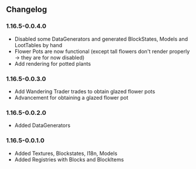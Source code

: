 ## Changelog
### 1.16.5-0.0.4.0
* Disabled some DataGenerators and generated BlockStates, Models and LootTables by hand
* Flower Pots are now functional (except tall flowers don't render properly -> they are for now disabled)
* Add rendering for potted plants
### 1.16.5-0.0.3.0
* Add Wandering Trader trades to obtain glazed flower pots
* Advancement for obtaining a glazed flower pot
### 1.16.5-0.0.2.0
* Added DataGenerators
### 1.16.5-0.0.1.0
* Added Textures, Blockstates, I18n, Models
* Added Registries with Blocks and BlockItems